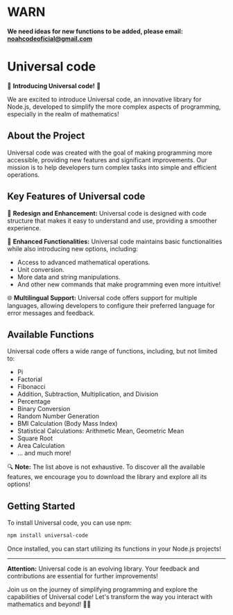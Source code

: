 # WARN
**We need ideas for new functions to be added, please email: noahcodeoficial@gmail.com**




# Universal code

🚀 **Introducing Universal code!** 🚀

We are excited to introduce Universal code, an innovative library for Node.js, developed to simplify the more complex aspects of programming, especially in the realm of mathematics!

## About the Project

Universal code was created with the goal of making programming more accessible, providing new features and significant improvements. Our mission is to help developers turn complex tasks into simple and efficient operations.

## Key Features of Universal code

🌟 **Redesign and Enhancement:** Universal code is designed with code structure that makes it easy to understand and use, providing a smoother experience.

🔢 **Enhanced Functionalities:** Universal code maintains basic functionalities while also introducing new options, including:
- Access to advanced mathematical operations.
- Unit conversion.
- More data and string manipulations.
- And other new commands that make programming even more intuitive!

🌐 **Multilingual Support:** Universal code offers support for multiple languages, allowing developers to configure their preferred language for error messages and feedback.

## Available Functions

Universal code offers a wide range of functions, including, but not limited to:
- Pi
- Factorial
- Fibonacci
- Addition, Subtraction, Multiplication, and Division
- Percentage
- Binary Conversion
- Random Number Generation
- BMI Calculation (Body Mass Index)
- Statistical Calculations: Arithmetic Mean, Geometric Mean
- Square Root
- Area Calculation
- ... and much more!

🔍 **Note:** The list above is not exhaustive. To discover all the available features, we encourage you to download the library and explore all its options!

## Getting Started

To install Universal code, you can use npm:

```bash
npm install universal-code
```

Once installed, you can start utilizing its functions in your Node.js projects!

---

**Attention:** Universal code is an evolving library. Your feedback and contributions are essential for further improvements!

Join us on the journey of simplifying programming and explore the capabilities of Universal code! Let's transform the way you interact with mathematics and beyond! 🚀✨  
